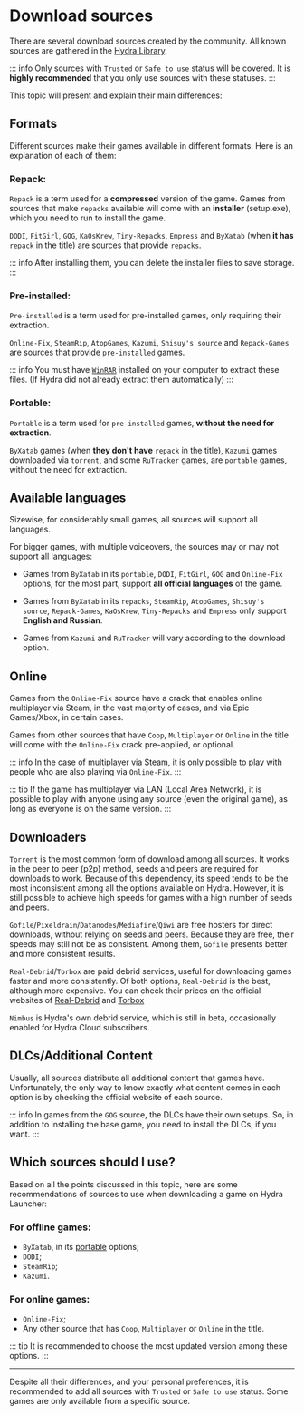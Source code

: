 # Download sources

There are several download sources created by the community. All known sources are gathered in the [Hydra Library](https://moyasee.github.io/HydraLibrary/library.html).

::: info Only sources with `Trusted` or `Safe to use` status will be covered. It is **highly recommended** that you only use sources with these statuses.
:::

This topic will present and explain their main differences:

## Formats

Different sources make their games available in different formats. Here is an explanation of each of them:

### Repack:

`Repack` is a term used for a **compressed** version of the game. Games from sources that make `repacks` available will come with an **installer** (setup.exe), which you need to run to install the game.

`DODI`, `FitGirl`, `GOG`, `KaOsKrew`, `Tiny-Repacks`, `Empress` and `ByXatab` (when **it has** `repack` in the title) are sources that provide `repacks`.

::: info After installing them, you can delete the installer files to save storage.
:::

### Pre-installed:

`Pre-installed` is a term used for pre-installed games, only requiring their extraction.

`Online-Fix`, `SteamRip`, `AtopGames`, `Kazumi`, `Shisuy's source` and `Repack-Games` are sources that provide `pre-installed` games.

::: info You must have [`WinRAR`](https://www.win-rar.com/fileadmin/winrar-versions/winrar/winrar-x64-711br.exe) installed on your computer to extract these files. (If Hydra did not already extract them automatically)
:::

### Portable:

`Portable` is a term used for `pre-installed` games, **without the need for extraction**.

`ByXatab` games (when **they don't have** `repack` in the title), `Kazumi` games downloaded via `torrent`, and some `RuTracker` games, are `portable` games, without the need for extraction.

## Available languages

Sizewise, for considerably small games, all sources will support all languages.

For bigger games, with multiple voiceovers, the sources may or may not support all languages:

- Games from `ByXatab` in its `portable`, `DODI`, `FitGirl`, `GOG` and `Online-Fix` options, for the most part, support **all official languages** of the game.

- Games from `ByXatab` in its `repacks`, `SteamRip`, `AtopGames`, `Shisuy's source`, `Repack-Games`, `KaOsKrew`, `Tiny-Repacks` and `Empress` only support **English and Russian**.

- Games from `Kazumi` and `RuTracker` will vary according to the download option.

## Online

Games from the `Online-Fix` source have a crack that enables online multiplayer via Steam, in the vast majority of cases, and via Epic Games/Xbox, in certain cases.

Games from other sources that have `Coop`, `Multiplayer` or `Online` in the title will come with the `Online-Fix` crack pre-applied, or optional.

::: info In the case of multiplayer via Steam, it is only possible to play with people who are also playing via `Online-Fix`.
:::

::: tip If the game has multiplayer via LAN (Local Area Network), it is possible to play with anyone using any source (even the original game), as long as everyone is on the same version.
:::

## Downloaders

`Torrent` is the most common form of download among all sources. It works in the peer to peer (p2p) method, seeds and peers are required for downloads to work. Because of this dependency, its speed tends to be the most inconsistent among all the options available on Hydra. However, it is still possible to achieve high speeds for games with a high number of seeds and peers.

`Gofile`/`Pixeldrain`/`Datanodes`/`Mediafire`/`Qiwi` are free hosters for direct downloads, without relying on seeds and peers. Because they are free, their speeds may still not be as consistent. Among them, `Gofile` presents better and more consistent results.

`Real-Debrid`/`Torbox` are paid debrid services, useful for downloading games faster and more consistently. Of both options, `Real-Debrid` is the best, although more expensive. You can check their prices on the official websites of [Real-Debrid](https://real-debrid.com/) and [Torbox](https://torbox.app/)

`Nimbus` is Hydra's own debrid service, which is still in beta, occasionally enabled for Hydra Cloud subscribers.

## DLCs/Additional Content

Usually, all sources distribute all additional content that games have. Unfortunately, the only way to know exactly what content comes in each option is by checking the official website of each source.

::: info In games from the `GOG` source, the DLCs have their own setups. So, in addition to installing the base game, you need to install the DLCs, if you want.
:::

## Which sources should I use?

Based on all the points discussed in this topic, here are some recommendations of sources to use when downloading a game on Hydra Launcher:

### For offline games:

- `ByXatab`, in its [portable](download-sources.html#portable) options;
- `DODI`;
- `SteamRip`;
- `Kazumi`.

### For online games:
- `Online-Fix`;
- Any other source that has `Coop`, `Multiplayer` or `Online` in the title.

::: tip It is recommended to choose the most updated version among these options.
:::

___

Despite all their differences, and your personal preferences, it is recommended to add all sources with `Trusted` or `Safe to use` status. Some games are only available from a specific source.